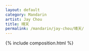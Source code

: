 ```yaml
---
layout: default
category: Mandarin
artist: Jay Chou
title: 晴天
permalink: /mandarin/jay-chou/晴天/
---
```


{% include composition.html %}